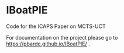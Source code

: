 # IBoatPIE
Code for the ICAPS Paper on MCTS-UCT

For documentation on the project please go to https://pbarde.github.io/IBoatPIE/ . 

